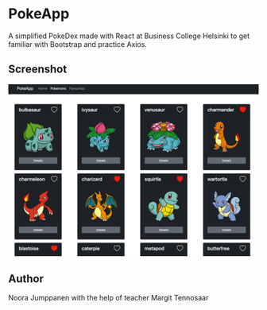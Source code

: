 # PokeApp

A simplified PokeDex made with React at Business College Helsinki to get familiar with Bootstrap and practice Axios.

## Screenshot

![Screenshot](img/Screenshot_pokeapp.png?raw=true 'Screenshot')

## Author

Noora Jumppanen with the help of teacher Margit Tennosaar
